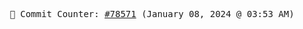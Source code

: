 <p align="center">
    <samp>
        📮 Commit Counter: <a href="https://github.com/Javascript-void0/Javascript-void0/commits/main">#78571</a> (January 08, 2024 @ 03:53 AM)
    </samp>
</p>
